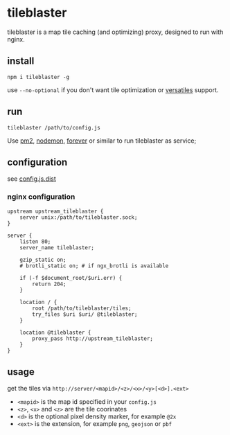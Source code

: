 # tileblaster

tileblaster is a map tile caching (and optimizing) proxy, designed to run with nginx.

## install

`npm i tileblaster -g`

use `--no-optional` if you don't want tile optimization or [versatiles](https://github.com/versatiles-org/versatiles-spec) support.

## run

`tileblaster /path/to/config.js`

Use [pm2](https://npmjs.com/package/pm2), [nodemon](https://npmjs.com/package/nodemon), [forever](https://npmjs.com/package/forever) or similar to run tileblaster as service;

## configuration

see [config.js.dist](config.js.dist)

### nginx configuration

```
upstream upstream_tileblaster {
	server unix:/path/to/tileblaster.sock;
}

server {
	listen 80;
	server_name tileblaster;

	gzip_static on;
	# brotli_static on; # if ngx_brotli is available

	if (-f $document_root/$uri.err) {
		return 204;
	}

	location / {
		root /path/to/tileblaster/tiles;
		try_files $uri $uri/ @tileblaster;
	}

	location @tileblaster {
		proxy_pass http://upstream_tileblaster;
	}
}
```

## usage

get the tiles via `http://server/<mapid>/<z>/<x>/<y>[<d>].<ext>`

* `<mapid>` is the map id specified in your `config.js`
* `<z>`, `<x>` and `<z>` are the tile coorinates
* `<d>` is the optional pixel density marker, for example `@2x`
* `<ext>` is the extension, for example `png`, `geojson` or `pbf`


